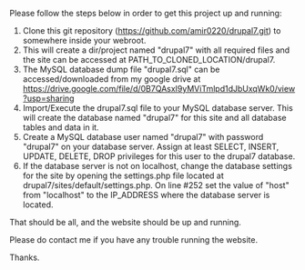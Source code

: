 Please follow the steps below in order to get this project up and running:

1. Clone this git repository (https://github.com/amir0220/drupal7.git) to somewhere inside your webroot.
2. This will create a dir/project named "drupal7" with all required files and the site can be accessed at PATH_TO_CLONED_LOCATION/drupal7.
3. The MySQL database dump file "drupal7.sql" can be accessed/downloaded from my google drive at https://drive.google.com/file/d/0B7QAsxI9yMViTmlpd1dJbUxqWk0/view?usp=sharing
4. Import/Execute the drupal7.sql file to your MySQL database server. This will create the database named "drupal7" for this site and all database tables and data in it.
5. Create a MySQL database user named "drupal7" with password "drupal7" on your database server. Assign at least SELECT, INSERT, UPDATE, DELETE, DROP privileges for this user to the drupal7 database.
6. If the database server is not on localhost, change the database settings for the site by opening the settings.php file located at drupal7/sites/default/settings.php. On line #252 set the value of "host" from "localhost" to the IP_ADDRESS where the database server is located. 

That should be all, and the website should be up and running.

Please do contact me if you have any trouble running the website.

Thanks.

